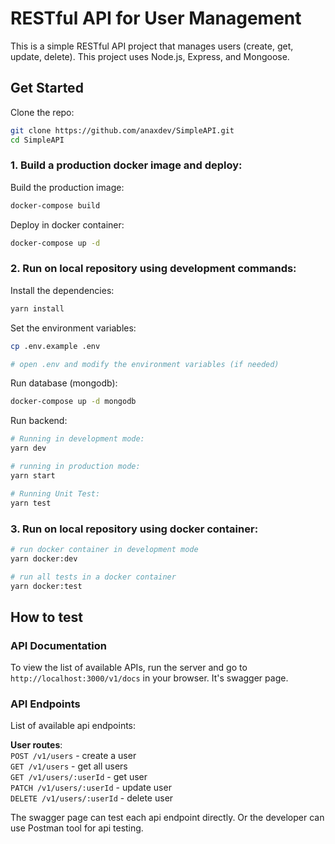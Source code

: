 # RESTful API for User Management

This is a simple RESTful API project that manages users (create, get, update, delete). This project uses Node.js, Express, and Mongoose.

## Get Started

Clone the repo:

```bash
git clone https://github.com/anaxdev/SimpleAPI.git
cd SimpleAPI
```

### 1. Build a production docker image and deploy:

Build the production image:

```bash
docker-compose build
```

Deploy in docker container:

```bash
docker-compose up -d
```


### 2. Run on local repository using development commands:

Install the dependencies:

```bash
yarn install
```

Set the environment variables:

```bash
cp .env.example .env

# open .env and modify the environment variables (if needed)
```

Run database (mongodb):

```bash
docker-compose up -d mongodb
```

Run backend:

```bash
# Running in development mode:
yarn dev

# running in production mode:
yarn start

# Running Unit Test:
yarn test
```

### 3. Run on local repository using docker container:

```bash
# run docker container in development mode
yarn docker:dev

# run all tests in a docker container
yarn docker:test
```


## How to test

### API Documentation

To view the list of available APIs, run the server and go to `http://localhost:3000/v1/docs` in your browser. It's swagger page.

### API Endpoints

List of available api endpoints:

**User routes**:\
`POST /v1/users` - create a user\
`GET /v1/users` - get all users\
`GET /v1/users/:userId` - get user\
`PATCH /v1/users/:userId` - update user\
`DELETE /v1/users/:userId` - delete user

The swagger page can test each api endpoint directly. Or the developer can use Postman tool for api testing.